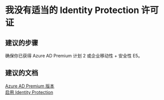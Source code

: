 <properties
    pageTitle="I don’t have the right license for Identity Protection"
    description="我没有适当的 Identity Protection 许可证"
    service="microsoft.aad"
    resource="Microsoft_AAD_ProtectionCenter"
    authors="jcardena"
    displayOrder="1"
    selfHelpType="resource"
    supportTopicIds=""
    resourceTags=""
    productPesIds=""
    cloudEnvironments="public"
/>


# <a name="i-dont-have-the-right-license-for-identity-protection"></a>我没有适当的 Identity Protection 许可证

## <a name="recommended-steps"></a>**建议的步骤**

确保你已获得 Azure AD Premium 计划 2 或企业移动性 + 安全性 E5。

## <a name="recommended-documents"></a>**建议的文档**
[Azure AD Premium 版本](https://docs.microsoft.com/azure/active-directory/active-directory-editions) <br>
[启用 Identity Protection](https://docs.microsoft.com/azure/active-directory/active-directory-identityprotection-enable)

